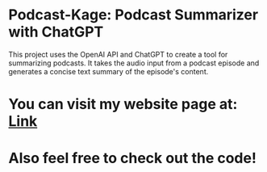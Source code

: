 # Podcast-Kage: Podcast Summarizer with ChatGPT

This project uses the OpenAI API and ChatGPT to create a tool for summarizing podcasts. It takes the audio input from a podcast episode and generates a concise text summary of the episode's content.

# You can visit my website page at: [Link](https://podcast-kage.streamlit.app/) 
# Also feel free to check out the code!


